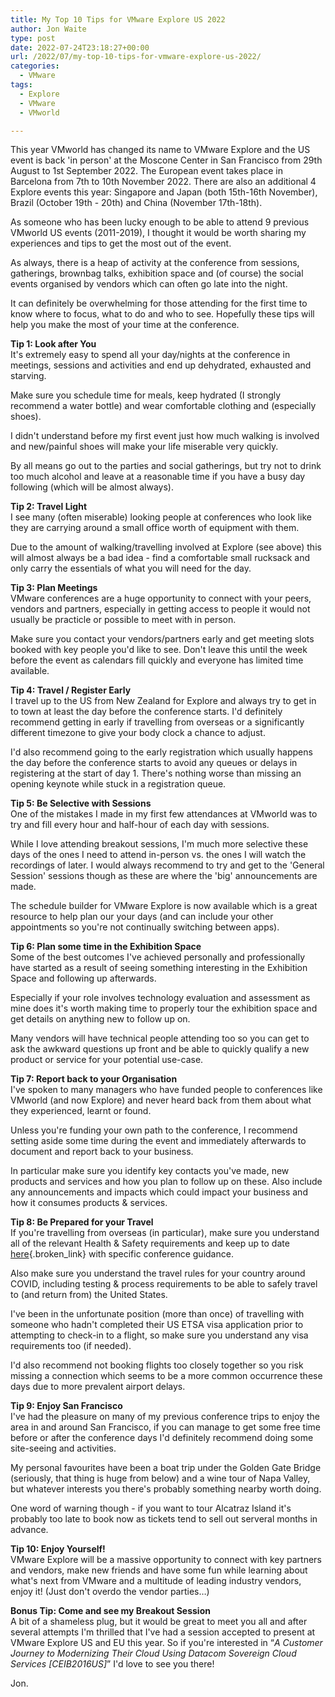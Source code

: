 ```yaml
---
title: My Top 10 Tips for VMware Explore US 2022
author: Jon Waite
type: post
date: 2022-07-24T23:18:27+00:00
url: /2022/07/my-top-10-tips-for-vmware-explore-us-2022/
categories:
  - VMware
tags:
  - Explore
  - VMware
  - VMworld

---
```

This year VMworld has changed its name to VMware Explore and the US event is back 'in person' at the Moscone Center in San Francisco from 29th August to 1st September 2022. The European event takes place in Barcelona from 7th to 10th November 2022. There are also an additional 4 Explore events this year: Singapore and Japan (both 15th-16th November), Brazil (October 19th - 20th) and China (November 17th-18th).

As someone who has been lucky enough to be able to attend 9 previous VMworld US events (2011-2019), I thought it would be worth sharing my experiences and tips to get the most out of the event.

As always, there is a heap of activity at the conference from sessions, gatherings, brownbag talks, exhibition space and (of course) the social events organised by vendors which can often go late into the night.

It can definitely be overwhelming for those attending for the first time to know where to focus, what to do and who to see. Hopefully these tips will help you make the most of your time at the conference.

**Tip 1: Look after You**  
It's extremely easy to spend all your day/nights at the conference in meetings, sessions and activities and end up dehydrated, exhausted and starving. 

Make sure you schedule time for meals, keep hydrated (I strongly recommend a water bottle) and wear comfortable clothing and (especially shoes).

I didn't understand before my first event just how much walking is involved and new/painful shoes will make your life miserable very quickly. 

By all means go out to the parties and social gatherings, but try not to drink too much alcohol and leave at a reasonable time if you have a busy day following (which will be almost always).

**Tip 2: Travel Light**  
I see many (often miserable) looking people at conferences who look like they are carrying around a small office worth of equipment with them. 

Due to the amount of walking/travelling involved at Explore (see above) this will almost always be a bad idea - find a comfortable small rucksack and only carry the essentials of what you will need for the day.

**Tip 3: Plan Meetings**  
VMware conferences are a huge opportunity to connect with your peers, vendors and partners, especially in getting access to people it would not usually be practicle or possible to meet with in person.

Make sure you contact your vendors/partners early and get meeting slots booked with key people you'd like to see. Don't leave this until the week before the event as calendars fill quickly and everyone has limited time available.

**Tip 4: Travel / Register Early**  
I travel up to the US from New Zealand for Explore and always try to get in to town at least the day before the conference starts. I'd definitely recommend getting in early if travelling from overseas or a significantly different timezone to give your body clock a chance to adjust.

I'd also recommend going to the early registration which usually happens the day before the conference starts to avoid any queues or delays in registering at the start of day 1. There's nothing worse than missing an opening keynote while stuck in a registration queue.

**Tip 5: Be Selective with Sessions**  
One of the mistakes I made in my first few attendances at VMworld was to try and fill every hour and half-hour of each day with sessions.

While I love attending breakout sessions, I'm much more selective these days of the ones I need to attend in-person vs. the ones I will watch the recordings of later. I would always recommend to try and get to the 'General Session' sessions though as these are where the 'big' announcements are made.

The schedule builder for VMware Explore is now available which is a great resource to help plan our your days (and can include your other appointments so you're not continually switching between apps).

**Tip 6: Plan some time in the Exhibition Space**  
Some of the best outcomes I've achieved personally and professionally have started as a result of seeing something interesting in the Exhibition Space and following up afterwards.

Especially if your role involves technology evaluation and assessment as mine does it's worth making time to properly tour the exhibition space and get details on anything new to follow up on.

Many vendors will have technical people attending too so you can get to ask the awkward questions up front and be able to quickly qualify a new product or service for your potential use-case.

**Tip 7: Report back to your Organisation**  
I've spoken to many managers who have funded people to conferences like VMworld (and now Explore) and never heard back from them about what they experienced, learnt or found.

Unless you're funding your own path to the conference, I recommend setting aside some time during the event and immediately afterwards to document and report back to your business.

In particular make sure you identify key contacts you've made, new products and services and how you plan to follow up on these. Also include any announcements and impacts which could impact your business and how it consumes products & services.

**Tip 8: Be Prepared for your Travel**  
If you're travelling from overseas (in particular), make sure you understand all of the relevant Health & Safety requirements and keep up to date [here][1]{.broken_link} with specific conference guidance.

Also make sure you understand the travel rules for your country around COVID, including testing & process requirements to be able to safely travel to (and return from) the United States.

I've been in the unfortunate position (more than once) of travelling with someone who hadn't completed their US ETSA visa application prior to attempting to check-in to a flight, so make sure you understand any visa requirements too (if needed).

I'd also recommend not booking flights too closely together so you risk missing a connection which seems to be a more common occurrence these days due to more prevalent airport delays.

**Tip 9: Enjoy San Francisco**  
I've had the pleasure on many of my previous conference trips to enjoy the area in and around San Francisco, if you can manage to get some free time before or after the conference days I'd definitely recommend doing some site-seeing and activities.

My personal favourites have been a boat trip under the Golden Gate Bridge (seriously, that thing is huge from below) and a wine tour of Napa Valley, but whatever interests you there's probably something nearby worth doing.

One word of warning though - if you want to tour Alcatraz Island it's probably too late to book now as tickets tend to sell out serveral months in advance.

**Tip 10: Enjoy Yourself!**  
VMware Explore will be a massive opportunity to connect with key partners and vendors, make new friends and have some fun while learning about what's next from VMware and a multitude of leading industry vendors, enjoy it! (Just don't overdo the vendor parties&#8230;)

**Bonus Tip: Come and see my Breakout Session**  
A bit of a shameless plug, but it would be great to meet you all and after several attempts I'm thrilled that I've had a session accepted to present at VMware Explore US and EU this year. So if you're interested in &#8220;_A Customer Journey to Modernizing Their Cloud Using Datacom Sovereign Cloud Services [CEIB2016US]_&#8221; I'd love to see you there!

Jon.

 [1]: https://www.vmware.com/explore/us/attend/health-and-safety.html